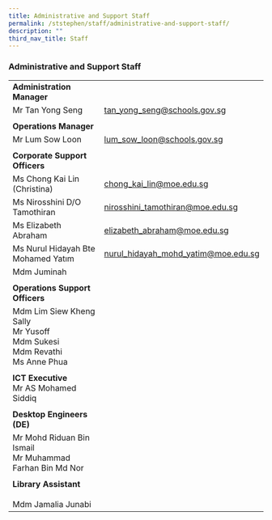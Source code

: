 ```yaml
---
title: Administrative and Support Staff
permalink: /ststephen/staff/administrative-and-support-staff/
description: ""
third_nav_title: Staff
---
```

### Administrative and Support Staff

|  	|  	|
|---	|---	|
| **Administration Manager** |  |
| Mr Tan Yong Seng 	| tan_yong_seng@schools.gov.sg 	|
|  	|  	|
| **Operations Manager**   |  |
| Mr Lum Sow Loon 	| lum_sow_loon@schools.gov.sg 	|
|  	|  	|
| **Corporate Support Officers**  |
| Ms Chong Kai Lin (Christina)  | chong_kai_lin@moe.edu.sg  |
| Ms Nirosshini D/O Tamothiran 	| nirosshini_tamothiran@moe.edu.sg 	|
| Ms Elizabeth Abraham  | elizabeth_abraham@moe.edu.sg  |
| Ms Nurul Hidayah Bte Mohamed Yatım  | nurul_hidayah_mohd_yatim@moe.edu.sg 	|
| Mdm Juminah 	|  |
|  	|  	|
| **Operations Support Officers**   |
| Mdm Lim Siew Kheng Sally<br>Mr Yusoff<br>Mdm Sukesi<br>Mdm Revathi<br>Ms Anne Phua 	|  	|
|  	|  	|
| **ICT Executive**<br> Mr AS Mohamed Siddiq 	|  	|
|  	|  	|
| **Desktop Engineers (DE)**  | |
| Mr Mohd Riduan Bin Ismail<br>Mr Muhammad Farhan Bin Md Nor 	|  	|
|  	|  	|
| **Library Assistant**<br><br>Mdm Jamalia Junabi 	|  	|
